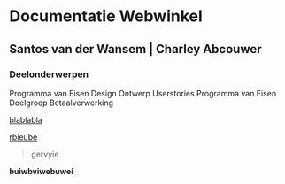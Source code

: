 ﻿# Documentatie Webwinkel 
## Santos van der Wansem | Charley Abcouwer
### Deelonderwerpen

Programma van Eisen
Design Ontwerp
Userstories
Programma van Eisen
Doelgroep
Betaalverwerking


<a href="uibuer">blablabla</a>

[rbieube](jkhbek)

> gervyie

**buiwbviwebuwei**


